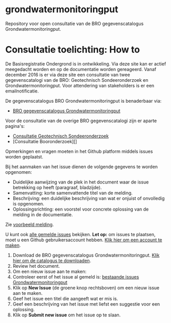 # grondwatermonitoringput
Repository voor open consultatie van de BRO gegevenscatalogus Grondwatermonitoringput.

# Consultatie toelichting: How to

De Basisregistratie Ondergrond is in ontwikkeling. Via deze site kan er actief meegedacht worden en op de documentatie worden gereageerd. Vanaf december 2016 is er via deze site  een consultatie van twee gegevenscatalogi van de BRO: Geotechnisch Sondeeronderzoek en Grondwatermonitoringput. Voor attendering van stakeholders is er een emailnotificatie.

De gegevenscatalogus BRO Grondwatermonitoringput is benaderbaar via: 
- [BRO gegevenscatalogus Grondwatermonitoringput][3]

Voor de consultatie van de overige BRO gegevenscatalogi zijn er aparte pagina's:
- [Consultatie Geotechnisch Sondeeronderzoek][1]
- [Consultatie Booronderzoek][]

Opmerkingen en vragen moeten in het Github platform middels issues worden geplaatst. 

Bij het aanmaken van het issue dienen de volgende gegevens te worden opgenomen:

- Duidelijke aanwijzing van de plek in het document waar de issue betrekking op heeft (paragraaf, bladzijde).
- Samenvatting: korte samenvattende titel van de melding.
- Beschrijving: een duidelijke beschrijving van wat er onjuist of onvolledig is opgenomen.
- Oplossingsrichting: een voorstel voor concrete oplossing van de melding in de documentatie.

Zie [voorbeeld melding][5].

U kunt ook [alle gemelde issues][4] bekijken.
**Let op:** om issues te plaatsen, moet u een Github gebruikersaccount hebben. [Klik hier om een account te maken][2]. 

1. Download de BRO gegevenscatalogus Grondwatermonitoringput. [Klik hier om de catalogus te downloaden][3]. 
2. Review het document.
3. Om een nieuw issue aan te maken: 
  1. Controleer eerst of het issue al gemeld is: [bestaande issues Grondwatermonitoringput][4]
  1. Klik op **New Issue** (de groene knop rechtsboven) om een nieuw issue aan te maken.
  1. Geef het issue een titel die aangeeft wat er mis is.
  1. Geef een beschrijving van het issue met liefst een suggestie voor een oplossing.
  1. Klik op **Submit new issue** om het issue op te slaan. 
  
[1]: https://github.com/BROprogramma/geotechnischsondeeronderzoek
[2]: https://github.com/join
[3]: https://www.broinfo.nl/sites/www.broinfo.nl/files/BROinfo_20161018%20Catalogus%20Grondwatermonitoringput%20v07.pdf
[4]: https://github.com/BROprogramma/grondwatermonitoringput/issues
[5]: https://github.com/BROprogramma/grondwatermonitoringput/issues/1
[6]: https://github.com/BROprogramma/booronderzoek

